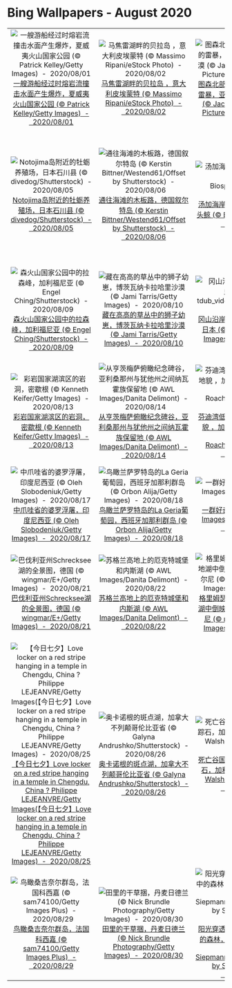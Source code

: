 # Bing Wallpapers - August 2020

| | | | |
|:-------------------------:|:-------------------------:|:-------------------------:|:-------------------------:|
| ![一艘游船经过时熔岩流撞击水面产生爆炸，夏威夷火山国家公园 (© Patrick Kelley/Getty Images)  -  2020/08/01](https://cn.bing.com/th?id=OHR.LavaShip_ZH-CN3924445486_UHD.jpg&w=480)[一艘游船经过时熔岩流撞击水面产生爆炸，夏威夷火山国家公园 (© Patrick Kelley/Getty Images)  -  2020/08/01](https://cn.bing.com/th?id=OHR.LavaShip_ZH-CN3924445486_UHD.jpg) | ![马焦雷湖畔的贝拉岛 ，意大利皮埃蒙特 (© Massimo Ripani/eStock Photo)  -  2020/08/02](https://cn.bing.com/th?id=OHR.IsolaBella_ZH-CN4031046209_UHD.jpg&w=480)[马焦雷湖畔的贝拉岛 ，意大利皮埃蒙特 (© Massimo Ripani/eStock Photo)  -  2020/08/02](https://cn.bing.com/th?id=OHR.IsolaBella_ZH-CN4031046209_UHD.jpg) | ![图森北部托托利塔山麓上空的雷暴，亚利桑那州索诺拉沙漠 (© Jack Dykinga/Minden Pictures)  -  2020/08/03](https://cn.bing.com/th?id=OHR.SaguaroLightning_ZH-CN4157442270_UHD.jpg&w=480)[图森北部托托利塔山麓上空的雷暴，亚利桑那州索诺拉沙漠 (© Jack Dykinga/Minden Pictures)  -  2020/08/03](https://cn.bing.com/th?id=OHR.SaguaroLightning_ZH-CN4157442270_UHD.jpg) | ![威斯康星州的白尾母鹿和小鹿 (© Karel Bock/Shutterstock)  -  2020/08/04](https://cn.bing.com/th?id=OHR.VirginiaDeer_ZH-CN4255528182_UHD.jpg&w=480)[威斯康星州的白尾母鹿和小鹿 (© Karel Bock/Shutterstock)  -  2020/08/04](https://cn.bing.com/th?id=OHR.VirginiaDeer_ZH-CN4255528182_UHD.jpg) |
| ![Notojima岛附近的牡蛎养殖场，日本石川县 (© divedog/Shutterstock)  -  2020/08/05](https://cn.bing.com/th?id=OHR.OysterFarm_ZH-CN4398895232_UHD.jpg&w=480)[Notojima岛附近的牡蛎养殖场，日本石川县 (© divedog/Shutterstock)  -  2020/08/05](https://cn.bing.com/th?id=OHR.OysterFarm_ZH-CN4398895232_UHD.jpg) | ![通往海滩的木板路，德国叙尔特岛 (© Kerstin Bittner/Westend61/Offset by Shutterstock)  -  2020/08/06](https://cn.bing.com/th?id=OHR.SyltWenningstedt_ZH-CN4548332628_UHD.jpg&w=480)[通往海滩的木板路，德国叙尔特岛 (© Kerstin Bittner/Westend61/Offset by Shutterstock)  -  2020/08/06](https://cn.bing.com/th?id=OHR.SyltWenningstedt_ZH-CN4548332628_UHD.jpg) | ![汤加海岸正要拥抱妈妈的小座头鲸 (© Biosphoto/Alamy)  -  2020/08/07](https://cn.bing.com/th?id=OHR.WhaleHug_ZH-CN4817763567_UHD.jpg&w=480)[汤加海岸正要拥抱妈妈的小座头鲸 (© Biosphoto/Alamy)  -  2020/08/07](https://cn.bing.com/th?id=OHR.WhaleHug_ZH-CN4817763567_UHD.jpg) | ![鸟瞰戈梅拉岛上管风琴形状的玄武岩，西班牙加那利群岛 (© Martin Siepmann/Image BROKER/Offset by Shutterstock)  -  2020/08/08](https://cn.bing.com/th?id=OHR.LosOrganos_ZH-CN5283582047_UHD.jpg&w=480)[鸟瞰戈梅拉岛上管风琴形状的玄武岩，西班牙加那利群岛 (© Martin Siepmann/Image BROKER/Offset by Shutterstock)  -  2020/08/08](https://cn.bing.com/th?id=OHR.LosOrganos_ZH-CN5283582047_UHD.jpg) |
| ![森火山国家公园中的拉森峰，加利福尼亚 (© Engel Ching/Shutterstock)  -  2020/08/09](https://cn.bing.com/th?id=OHR.LassenPeak_ZH-CN5435067682_UHD.jpg&w=480)[森火山国家公园中的拉森峰，加利福尼亚 (© Engel Ching/Shutterstock)  -  2020/08/09](https://cn.bing.com/th?id=OHR.LassenPeak_ZH-CN5435067682_UHD.jpg) | ![藏在高高的草丛中的狮子幼崽，博茨瓦纳卡拉哈里沙漠 (© Jami Tarris/Getty Images)  -  2020/08/10](https://cn.bing.com/th?id=OHR.LionDay_ZH-CN5594846597_UHD.jpg&w=480)[藏在高高的草丛中的狮子幼崽，博茨瓦纳卡拉哈里沙漠 (© Jami Tarris/Getty Images)  -  2020/08/10](https://cn.bing.com/th?id=OHR.LionDay_ZH-CN5594846597_UHD.jpg) | ![冈山沿岸的发光海洋萤火虫，日本 (© tdub_video/Getty Images)  -  2020/08/11](https://cn.bing.com/th?id=OHR.SeaFireflies_ZH-CN5748822339_UHD.jpg&w=480)[冈山沿岸的发光海洋萤火虫，日本 (© tdub_video/Getty Images)  -  2020/08/11](https://cn.bing.com/th?id=OHR.SeaFireflies_ZH-CN5748822339_UHD.jpg) | ![浦那的黄胸织布鸟鸟巢，马哈拉施特拉邦 (© Samyak Kaninde/Alamy Stock Photo)  -  2020/08/12](https://cn.bing.com/th?id=OHR.WeaverBird_ZH-CN5935181847_UHD.jpg&w=480)[浦那的黄胸织布鸟鸟巢，马哈拉施特拉邦 (© Samyak Kaninde/Alamy Stock Photo)  -  2020/08/12](https://cn.bing.com/th?id=OHR.WeaverBird_ZH-CN5935181847_UHD.jpg) |
| ![彩岩国家湖滨区的岩洞，密歇根 (© Kenneth Keifer/Getty Images)  -  2020/08/13](https://cn.bing.com/th?id=OHR.PRNLCavern_ZH-CN6078882650_UHD.jpg&w=480)[彩岩国家湖滨区的岩洞，密歇根 (© Kenneth Keifer/Getty Images)  -  2020/08/13](https://cn.bing.com/th?id=OHR.PRNLCavern_ZH-CN6078882650_UHD.jpg) | ![从亨茨梅萨俯瞰纪念碑谷，亚利桑那州与犹他州之间纳瓦霍族保留地 (© AWL Images/Danita Delimont)  -  2020/08/14](https://cn.bing.com/th?id=OHR.HuntsMesa_ZH-CN7400133267_UHD.jpg&w=480)[从亨茨梅萨俯瞰纪念碑谷，亚利桑那州与犹他州之间纳瓦霍族保留地 (© AWL Images/Danita Delimont)  -  2020/08/14](https://cn.bing.com/th?id=OHR.HuntsMesa_ZH-CN7400133267_UHD.jpg) | ![芬迪湾低潮时的洞穴及海岸地貌 ，加拿大新不伦瑞克 (© Jamie Roach/Shutterstock)  -  2020/08/15](https://cn.bing.com/th?id=OHR.AcadianDay_ZH-CN7634007606_UHD.jpg&w=480)[芬迪湾低潮时的洞穴及海岸地貌 ，加拿大新不伦瑞克 (© Jamie Roach/Shutterstock)  -  2020/08/15](https://cn.bing.com/th?id=OHR.AcadianDay_ZH-CN7634007606_UHD.jpg) | ![一只成年的穴居猫头鹰在日落时从洞穴中钻出来，加利福尼亚戴维斯 (© Neil Losin/Tandem Stills + Motion)  -  2020/08/16](https://cn.bing.com/th?id=OHR.BurrowingOwl_ZH-CN7730300251_UHD.jpg&w=480)[一只成年的穴居猫头鹰在日落时从洞穴中钻出来，加利福尼亚戴维斯 (© Neil Losin/Tandem Stills + Motion)  -  2020/08/16](https://cn.bing.com/th?id=OHR.BurrowingOwl_ZH-CN7730300251_UHD.jpg) |
| ![中爪哇省的婆罗浮屠，印度尼西亚 (© Oleh Slobodeniuk/Getty Images)  -  2020/08/17](https://cn.bing.com/th?id=OHR.BorobudurTemple_ZH-CN7851562404_UHD.jpg&w=480)[中爪哇省的婆罗浮屠，印度尼西亚 (© Oleh Slobodeniuk/Getty Images)  -  2020/08/17](https://cn.bing.com/th?id=OHR.BorobudurTemple_ZH-CN7851562404_UHD.jpg) | ![鸟瞰兰萨罗特岛的La Geria葡萄园，西班牙加那利群岛 (© Orbon Alija/Getty Images)  -  2020/08/18](https://cn.bing.com/th?id=OHR.LaGeria_ZH-CN7984061565_UHD.jpg&w=480)[鸟瞰兰萨罗特岛的La Geria葡萄园，西班牙加那利群岛 (© Orbon Alija/Getty Images)  -  2020/08/18](https://cn.bing.com/th?id=OHR.LaGeria_ZH-CN7984061565_UHD.jpg) | ![一群好奇的帝企鹅 (© Mint Images Limited/Alamy)  -  2020/08/19](https://cn.bing.com/th?id=OHR.PhotographyEmperor_ZH-CN8188172143_UHD.jpg&w=480)[一群好奇的帝企鹅 (© Mint Images Limited/Alamy)  -  2020/08/19](https://cn.bing.com/th?id=OHR.PhotographyEmperor_ZH-CN8188172143_UHD.jpg) | ![冰岛高地 (© Kevin Krautgartner/Offset by Shutterstock)  -  2020/08/20](https://cn.bing.com/th?id=OHR.IcelandHighlands_ZH-CN8308092351_UHD.jpg&w=480)[冰岛高地 (© Kevin Krautgartner/Offset by Shutterstock)  -  2020/08/20](https://cn.bing.com/th?id=OHR.IcelandHighlands_ZH-CN8308092351_UHD.jpg) |
| ![巴伐利亚州Schrecksee湖的全景图，德国 (© wingmar/E+/Getty Images)  -  2020/08/21](https://cn.bing.com/th?id=OHR.Schrecksee_ZH-CN8548752524_UHD.jpg&w=480)[巴伐利亚州Schrecksee湖的全景图，德国 (© wingmar/E+/Getty Images)  -  2020/08/21](https://cn.bing.com/th?id=OHR.Schrecksee_ZH-CN8548752524_UHD.jpg) | ![苏格兰高地上的厄克特城堡和内斯湖 (© AWL Images/Danita Delimont)  -  2020/08/22](https://cn.bing.com/th?id=OHR.UrquhartCastle_ZH-CN9360986614_UHD.jpg&w=480)[苏格兰高地上的厄克特城堡和内斯湖 (© AWL Images/Danita Delimont)  -  2020/08/22](https://cn.bing.com/th?id=OHR.UrquhartCastle_ZH-CN9360986614_UHD.jpg) | ![格里姆瑟尔山口Totesee山地湖中倒映出的星星，瑞士伯尔尼 (© magodevita/Getty Images)  -  2020/08/23](https://cn.bing.com/th?id=OHR.AugustStargazing_ZH-CN9929724138_UHD.jpg&w=480)[格里姆瑟尔山口Totesee山地湖中倒映出的星星，瑞士伯尔尼 (© magodevita/Getty Images)  -  2020/08/23](https://cn.bing.com/th?id=OHR.AugustStargazing_ZH-CN9929724138_UHD.jpg) | ![马卡雷纳山脉中的卡诺克里斯塔尔斯河，哥伦比亚 (© Jorge Iván Vásquez Cuartas/Getty Images)  -  2020/08/24](https://cn.bing.com/th?id=OHR.CrystalRiver_ZH-CN0516566745_UHD.jpg&w=480)[马卡雷纳山脉中的卡诺克里斯塔尔斯河，哥伦比亚 (© Jorge Iván Vásquez Cuartas/Getty Images)  -  2020/08/24](https://cn.bing.com/th?id=OHR.CrystalRiver_ZH-CN0516566745_UHD.jpg) |
| ![【今日七夕】Love locker on a red stripe hanging in a temple in Chengdu, China ? Philippe LEJEANVRE/Getty Images(【今日七夕】Love locker on a red stripe hanging in a temple in Chengdu, China ? Philippe LEJEANVRE/Getty Images)  -  2020/08/25](https://cn.bing.com/th?id=OHR.Qixi2020_ZH-CN0736974777_UHD.jpg&w=480)[【今日七夕】Love locker on a red stripe hanging in a temple in Chengdu, China ? Philippe LEJEANVRE/Getty Images(【今日七夕】Love locker on a red stripe hanging in a temple in Chengdu, China ? Philippe LEJEANVRE/Getty Images)  -  2020/08/25](https://cn.bing.com/th?id=OHR.Qixi2020_ZH-CN0736974777_UHD.jpg) | ![奥卡诺根的斑点湖，加拿大不列颠哥伦比亚省 (© Galyna Andrushko/Shutterstock)  -  2020/08/26](https://cn.bing.com/th?id=OHR.OkanaganSpots_ZH-CN0873231776_UHD.jpg&w=480)[奥卡诺根的斑点湖，加拿大不列颠哥伦比亚省 (© Galyna Andrushko/Shutterstock)  -  2020/08/26](https://cn.bing.com/th?id=OHR.OkanaganSpots_ZH-CN0873231776_UHD.jpg) | ![死亡谷国家公园跑道湖的迷踪石，加利福尼亚 (© Patrick Walsh/Getty Images)  -  2020/08/27](https://cn.bing.com/th?id=OHR.SailingStone_ZH-CN1020921437_UHD.jpg&w=480)[死亡谷国家公园跑道湖的迷踪石，加利福尼亚 (© Patrick Walsh/Getty Images)  -  2020/08/27](https://cn.bing.com/th?id=OHR.SailingStone_ZH-CN1020921437_UHD.jpg) | ![伊夫城堡，法国马赛 (© Boris Stroujko/Shutterstock)  -  2020/08/28](https://cn.bing.com/th?id=OHR.MonteCristo_ZH-CN4343811693_UHD.jpg&w=480)[伊夫城堡，法国马赛 (© Boris Stroujko/Shutterstock)  -  2020/08/28](https://cn.bing.com/th?id=OHR.MonteCristo_ZH-CN4343811693_UHD.jpg) |
| ![鸟瞰桑吉奈尔群岛，法国科西嘉 (© sam74100/Getty Images Plus)  -  2020/08/29](https://cn.bing.com/th?id=OHR.CorsicaFort_ZH-CN4696260710_UHD.jpg&w=480)[鸟瞰桑吉奈尔群岛，法国科西嘉 (© sam74100/Getty Images Plus)  -  2020/08/29](https://cn.bing.com/th?id=OHR.CorsicaFort_ZH-CN4696260710_UHD.jpg) | ![田里的干草捆，丹麦日德兰 (© Nick Brundle Photography/Getty Images)  -  2020/08/30](https://cn.bing.com/th?id=OHR.MakeHay_ZH-CN5759590757_UHD.jpg&w=480)[田里的干草捆，丹麦日德兰 (© Nick Brundle Photography/Getty Images)  -  2020/08/30](https://cn.bing.com/th?id=OHR.MakeHay_ZH-CN5759590757_UHD.jpg) | ![阳光穿透加拉霍奈国家公园中的森林，西班牙戈梅拉岛 (© Martin Siepmann/Westend61/Offset by Shutterstock)  -  2020/08/31](https://cn.bing.com/th?id=OHR.Garajonay_ZH-CN6136090113_UHD.jpg&w=480)[阳光穿透加拉霍奈国家公园中的森林，西班牙戈梅拉岛 (© Martin Siepmann/Westend61/Offset by Shutterstock)  -  2020/08/31](https://cn.bing.com/th?id=OHR.Garajonay_ZH-CN6136090113_UHD.jpg) |  |
